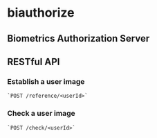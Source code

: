 biauthorize
===========

## Biometrics Authorization Server

## RESTful API

### Establish a user image
    `POST /reference/<userId>`

### Check a user image
    `POST /check/<userId>`
